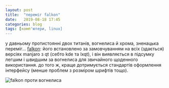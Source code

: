 ```yaml
---
layout: post
title:  "переміг falkon"
date:   2019-08-18 17:45
categories: blog
tags: [комп'ютери, linux]
---
```


у давньому протистоянні двох титанів, вогнелиса й хрома, зненацька переміг… [falkon](https://www.falkon.org): його встановлено за замовчуванням на всіх (здається) версіях manjaro з qt (себто kde та lxqt), і він виявляється в підсумку легшим і швидшим за вогнелиса для звичайного щоденного використання. до того ж, краще дотримується стандартів оформлення інтерфейсу (менше проблем з розміром шрифтів тощо).

![falkon проти вогнелиса](/assets/images/2019/2019-08-18-falkon-vs-firefox.jpg)
